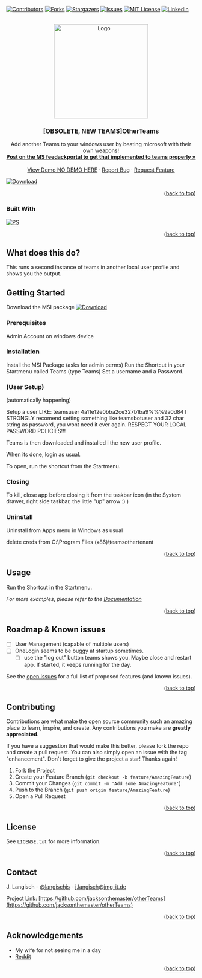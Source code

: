 <!-- Improved compatibility of back to top link: See: https://github.com/othneildrew/Best-README-Template/pull/73 -->
<a name="readme-top"></a>

[![Contributors][contributors-shield]][contributors-url]
[![Forks][forks-shield]][forks-url]
[![Stargazers][stars-shield]][stars-url]
[![Issues][issues-shield]][issues-url]
[![MIT License][license-shield]][license-url]
[![LinkedIn][linkedin-shield]][linkedin-url]



<!-- PROJECT LOGO -->
<br />
<div align="center">
  <a href="https://github.com/jacksonthemaster/otherTeams">
    <img src="https://raw.githubusercontent.com/JacksonTheMaster/otherTeams/main/Teams_2.ico" alt="Logo" width="250" height="250">
  </a>
<h3 align="center">[OBSOLETE, NEW TEAMS]OtherTeams</h3>

  <p align="center">
    Add another Teams to your windows user by beating microsoft with their own weapons!
    <br />
    <a href="https://feedbackportal.microsoft.com/feedback/idea/c9995dc8-811a-ed11-b83e-000d3a4d9c20"><strong>Post on the MS feedackportal to get that implemented to teams properly »</strong></a>
    <br />
    <br />
    <a href="https://github.com/github_username/otherteams">View Demo NO DEMO HERE</a>
    ·
    <a href="https://github.com/github_username/repo_name/issues">Report Bug</a>
    ·
    <a href="https://github.com/github_username/repo_name/issues">Request Feature</a>
  </p>
</div>
    
[![Download][Download]][download-url]





<p align="right">(<a href="#readme-top">back to top</a>)</p>



### Built With

[![PS][Powershell.ps1]][ps-url]


<p align="right">(<a href="#readme-top">back to top</a>)</p>


<!-- What does this do? -->
## What does this do?

This runs a second instance of teams in another local user profile and shows you the output. 

<!-- GETTING STARTED -->
## Getting Started

Download the MSI package
[![Download][Download]][download-url]



### Prerequisites

Admin Account on windows device

### Installation

Install the MSI Package (asks for admin perms)
Run the Shortcut in your Startmenu called Teams (type Teams)
Set a username and a Password.


### (User Setup)
(automatically happening)

Setup a user LIKE:
teamsuser
4a11e12e0bba2ce327b1ba9%%%9a0d84
I STRONGLY recomend setting something like teamsbotuser and 32 char string as password, you wont need it ever again.
RESPECT YOUR LOCAL PASSWORD POLICIES!!!
 
Teams is then downloaded and installed i the new user profile. 

When its done, login as usual. 

To open, run the shortcut from the Startmenu. 

### Closing

To kill, close app before closing it from the taskbar icon (in the System drawer, right side taskbar, the little "up" arrow :) )

### Uninstall

Uninstall from Apps menu in Windows as usual

delete creds from C:\Program Files (x86)\teamsothertenant 

<p align="right">(<a href="#readme-top">back to top</a>)</p>



<!-- USAGE EXAMPLES -->
## Usage

Run the Shortcut in the Startmenu.

_For more examples, please refer to the [Documentation](https://example.com)_

<p align="right">(<a href="#readme-top">back to top</a>)</p>



<!-- ROADMAP & Known issues-->
## Roadmap & Known issues

- [ ] User Management (capable of multiple users)
- [ ] OneLogin seems to be buggy at startup sometimes. 
    - [ ] use the "log out" button teams shows you. Maybe close and restart app. If started, it keeps running for the day.

See the [open issues](https://github.com/jacksonthemaster/otherTeams/issues) for a full list of proposed features (and known issues).

<p align="right">(<a href="#readme-top">back to top</a>)</p>



<!-- CONTRIBUTING -->
## Contributing

Contributions are what make the open source community such an amazing place to learn, inspire, and create. Any contributions you make are **greatly appreciated**.

If you have a suggestion that would make this better, please fork the repo and create a pull request. You can also simply open an issue with the tag "enhancement".
Don't forget to give the project a star! Thanks again!

1. Fork the Project
2. Create your Feature Branch (`git checkout -b feature/AmazingFeature`)
3. Commit your Changes (`git commit -m 'Add some AmazingFeature'`)
4. Push to the Branch (`git push origin feature/AmazingFeature`)
5. Open a Pull Request

<p align="right">(<a href="#readme-top">back to top</a>)</p>



<!-- LICENSE -->
## License

See `LICENSE.txt` for more information.

<p align="right">(<a href="#readme-top">back to top</a>)</p>



<!-- CONTACT -->
## Contact

J. Langisch - [@langischjs](https://twitter.com/langischjs) - j.langisch@jmg-it.de

Project Link: [https://github.com/jacksonthemaster/otherTeams](https://github.com/jacksonthemaster/otherTeams)

<p align="right">(<a href="#readme-top">back to top</a>)</p>



<!-- ACKNOWLEDGMENTS -->
## Acknowledgements

* My wife for not seeing me in a day
* [Reddit](Reddit)

<p align="right">(<a href="#readme-top">back to top</a>)</p>



<!-- MARKDOWN LINKS & IMAGES -->
<!-- https://www.markdownguide.org/basic-syntax/#reference-style-links -->
[contributors-shield]: https://img.shields.io/github/contributors/jacksonthemaster/otherTeams.svg?style=for-the-badge
[contributors-url]: https://github.com/jacksonthemaster/otherTeams/graphs/contributors
[forks-shield]: https://img.shields.io/github/forks/jacksonthemaster/otherTeams.svg?style=for-the-badge
[forks-url]: https://github.com/jacksonthemaster/otherTeams/network/members
[stars-shield]: https://img.shields.io/github/stars/jacksonthemaster/otherTeams.svg?style=for-the-badge
[stars-url]: https://github.com/jacksonthemaster/otherTeams/stargazers
[issues-shield]: https://img.shields.io/github/issues/jacksonthemaster/otherTeams.svg?style=for-the-badge
[issues-url]: https://github.com/jacksonthemaster/otherTeams/issues
[license-shield]: https://img.shields.io/github/license/jacksonthemaster/otherTeams.svg?style=for-the-badge
[license-url]: https://github.com/jacksonthemaster/otherTeams/blob/master/LICENSE.txt
[linkedin-shield]: https://img.shields.io/badge/-LinkedIn-black.svg?style=for-the-badge&logo=linkedin&colorB=555
[linkedin-url]: https://linkedin.com/in/linkedin_username
[product-screenshot]: images/screenshot.png
[Next.js]: https://img.shields.io/badge/powershell-000000?style=for-the-badge&logo=nextdotjs&logoColor=white
[ps-url]: https://microsoft.com/
[Powershell.ps1]: https://img.shields.io/badge/Powershell-4579d4?style=for-the-badge&logo=Powershell&logoColor=white
[download-url]: https://github.com/JacksonTheMaster/otherTeams/releases
[download]: https://img.shields.io/badge/Take%20me%20to%20the%20downloads-e7141a?style=for-the-badge&logo=Github&logoColor=white
[React-url]: https://reactjs.org/
[Vue.js]: https://img.shields.io/badge/Vue.js-35495E?style=for-the-badge&logo=vuedotjs&logoColor=4FC08D
[Vue-url]: https://vuejs.org/
[Angular.io]: https://img.shields.io/badge/Angular-DD0031?style=for-the-badge&logo=angular&logoColor=white
[Angular-url]: https://angular.io/
[Svelte.dev]: https://img.shields.io/badge/Svelte-4A4A55?style=for-the-badge&logo=svelte&logoColor=FF3E00
[Svelte-url]: https://svelte.dev/
[Laravel.com]: https://img.shields.io/badge/Laravel-FF2D20?style=for-the-badge&logo=laravel&logoColor=white
[Laravel-url]: https://laravel.com
[Bootstrap.com]: https://img.shields.io/badge/Bootstrap-563D7C?style=for-the-badge&logo=bootstrap&logoColor=white
[Bootstrap-url]: https://getbootstrap.com
[JQuery.com]: https://img.shields.io/badge/jQuery-0769AD?style=for-the-badge&logo=jquery&logoColor=white
[JQuery-url]: https://jquery.com 
